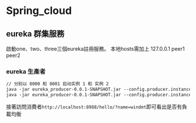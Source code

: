 # Spring_cloud

## eureka 群集服務

啟動one、two、three三個eureka註冊服務。
本地hosts需加上
127.0.0.1 peer1 peer2

### eureka 生產者

```xml
// 分别以 8000 和 8001 启动实例 1 和 实例 2
java -jar eureka_producer-0.0.1-SNAPSHOT.jar --config.producer.instance=1 --server.port=8000
java -jar eureka_producer-0.0.1-SNAPSHOT.jar --config.producer.instance=2 --server.port=8001
```

接著訪問消費者```http://localhost:8988/hello/?name=windmt```即可看出是否有負載均衡
